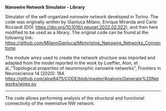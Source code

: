 **Nanowire Network Simulator - Library**

Simulator of the self-organized *nanowire network* developed in Torino.
The code was originally written by Gianluca Milano, Enrique Miranda and Carlo Ricciardi (DOI: https://doi.org/10.1016/j.neunet.2022.02.022), and then here modified to be used as a library.
The original code can be found at the following link: https://github.com/MilanoGianluca/Memristive_Nanowire_Networks_Connectome

The module *wires* used to create the network structure was imported and adapted from the model reported in the work by Loeffler, Alon, et al.,"Topological properties of neuromorphic nanowire networks", Frontiers in Neuroscience 14 (2020): 184. https://github.com/aloe8475/CODE/blob/master/Analysis/Generate%20Networks/wires.py

--------------------------------------------------------------------------------

The code allows performing analysis of the structural and functional connectivity of the memristive NW network.
